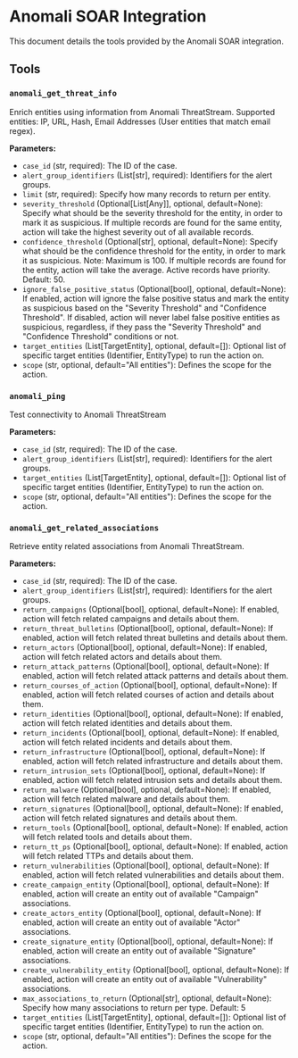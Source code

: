# Anomali SOAR Integration

This document details the tools provided by the Anomali SOAR integration.

## Tools

### `anomali_get_threat_info`

Enrich entities using information from Anomali ThreatStream. Supported entities: IP, URL, Hash, Email Addresses (User entities that match email regex).

**Parameters:**

*   `case_id` (str, required): The ID of the case.
*   `alert_group_identifiers` (List[str], required): Identifiers for the alert groups.
*   `limit` (str, required): Specify how many records to return per entity.
*   `severity_threshold` (Optional[List[Any]], optional, default=None): Specify what should be the severity threshold for the entity, in order to mark it as suspicious. If multiple records are found for the same entity, action will take the highest severity out of all available records.
*   `confidence_threshold` (Optional[str], optional, default=None): Specify what should be the confidence threshold for the entity, in order to mark it as suspicious. Note: Maximum is 100. If multiple records are found for the entity, action will take the average. Active records have priority. Default: 50.
*   `ignore_false_positive_status` (Optional[bool], optional, default=None): If enabled, action will ignore the false positive status and mark the entity as suspicious based on the "Severity Threshold" and "Confidence Threshold". If disabled, action will never label false positive entities as suspicious, regardless, if they pass the "Severity Threshold" and "Confidence Threshold" conditions or not.
*   `target_entities` (List[TargetEntity], optional, default=[]): Optional list of specific target entities (Identifier, EntityType) to run the action on.
*   `scope` (str, optional, default="All entities"): Defines the scope for the action.

### `anomali_ping`

Test connectivity to Anomali ThreatStream

**Parameters:**

*   `case_id` (str, required): The ID of the case.
*   `alert_group_identifiers` (List[str], required): Identifiers for the alert groups.
*   `target_entities` (List[TargetEntity], optional, default=[]): Optional list of specific target entities (Identifier, EntityType) to run the action on.
*   `scope` (str, optional, default="All entities"): Defines the scope for the action.

### `anomali_get_related_associations`

Retrieve entity related associations from Anomali ThreatStream.

**Parameters:**

*   `case_id` (str, required): The ID of the case.
*   `alert_group_identifiers` (List[str], required): Identifiers for the alert groups.
*   `return_campaigns` (Optional[bool], optional, default=None): If enabled, action will fetch related campaigns and details about them.
*   `return_threat_bulletins` (Optional[bool], optional, default=None): If enabled, action will fetch related threat bulletins and details about them.
*   `return_actors` (Optional[bool], optional, default=None): If enabled, action will fetch related actors and details about them.
*   `return_attack_patterns` (Optional[bool], optional, default=None): If enabled, action will fetch related attack patterns and details about them.
*   `return_courses_of_action` (Optional[bool], optional, default=None): If enabled, action will fetch related courses of action and details about them.
*   `return_identities` (Optional[bool], optional, default=None): If enabled, action will fetch related identities and details about them.
*   `return_incidents` (Optional[bool], optional, default=None): If enabled, action will fetch related incidents and details about them.
*   `return_infrastructure` (Optional[bool], optional, default=None): If enabled, action will fetch related infrastructure and details about them.
*   `return_intrusion_sets` (Optional[bool], optional, default=None): If enabled, action will fetch related intrusion sets and details about them.
*   `return_malware` (Optional[bool], optional, default=None): If enabled, action will fetch related malware and details about them.
*   `return_signatures` (Optional[bool], optional, default=None): If enabled, action will fetch related signatures and details about them.
*   `return_tools` (Optional[bool], optional, default=None): If enabled, action will fetch related tools and details about them.
*   `return_tt_ps` (Optional[bool], optional, default=None): If enabled, action will fetch related TTPs and details about them.
*   `return_vulnerabilities` (Optional[bool], optional, default=None): If enabled, action will fetch related vulnerabilities and details about them.
*   `create_campaign_entity` (Optional[bool], optional, default=None): If enabled, action will create an entity out of available "Campaign" associations.
*   `create_actors_entity` (Optional[bool], optional, default=None): If enabled, action will create an entity out of available "Actor" associations.
*   `create_signature_entity` (Optional[bool], optional, default=None): If enabled, action will create an entity out of available "Signature" associations.
*   `create_vulnerability_entity` (Optional[bool], optional, default=None): If enabled, action will create an entity out of available "Vulnerability" associations.
*   `max_associations_to_return` (Optional[str], optional, default=None): Specify how many associations to return per type. Default: 5
*   `target_entities` (List[TargetEntity], optional, default=[]): Optional list of specific target entities (Identifier, EntityType) to run the action on.
*   `scope` (str, optional, default="All entities"): Defines the scope for the action.
